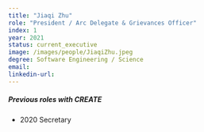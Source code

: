 ```yaml
---
title: "Jiaqi Zhu"
role: "President / Arc Delegate & Grievances Officer"
index: 1
year: 2021
status: current_executive
image: /images/people/JiaqiZhu.jpeg
degree: Software Engineering / Science
email:
linkedin-url:
---
```

##### Previous roles with CREATE

- 2020 Secretary
